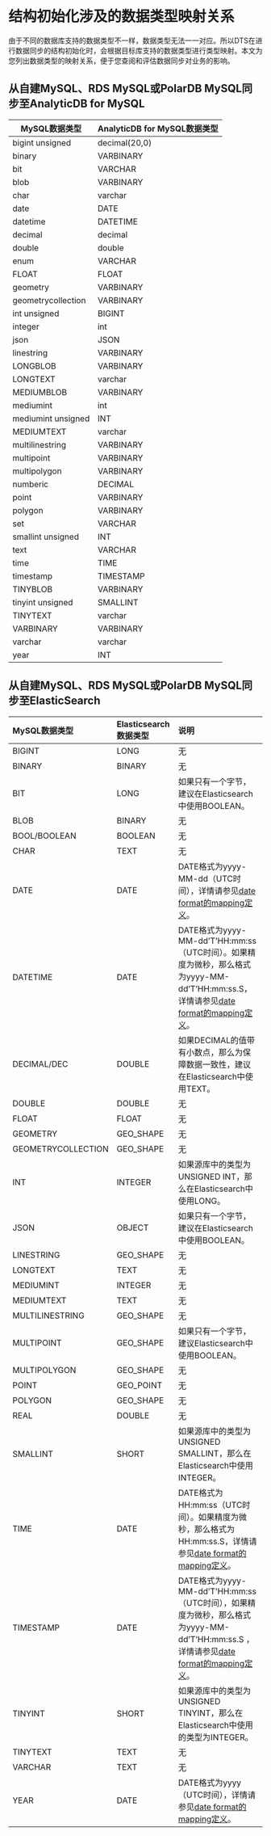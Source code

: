# 结构初始化涉及的数据类型映射关系

由于不同的数据库支持的数据类型不一样，数据类型无法一一对应。所以DTS在进行数据同步的结构初始化时，会根据目标库支持的数据类型进行类型映射。本文为您列出数据类型的映射关系，便于您查阅和评估数据同步对业务的影响。

## 从自建MySQL、RDS MySQL或PolarDB MySQL同步至AnalyticDB for MySQL

|MySQL数据类型|AnalyticDB for MySQL数据类型|
|---------|------------------------|
|bigint unsigned|decimal\(20,0\)|
|binary|VARBINARY|
|bit|VARCHAR|
|blob|VARBINARY|
|char|varchar|
|date|DATE|
|datetime|DATETIME|
|decimal|decimal|
|double|double|
|enum|VARCHAR|
|FLOAT|FLOAT|
|geometry|VARBINARY|
|geometrycollection|VARBINARY|
|int unsigned|BIGINT|
|integer|int|
|json|JSON|
|linestring|VARBINARY|
|LONGBLOB|VARBINARY|
|LONGTEXT|varchar|
|MEDIUMBLOB|VARBINARY|
|mediumint|int|
|mediumint unsigned|INT|
|MEDIUMTEXT|varchar|
|multilinestring|VARBINARY|
|multipoint|VARBINARY|
|multipolygon|VARBINARY|
|numberic|DECIMAL|
|point|VARBINARY|
|polygon|VARBINARY|
|set|VARCHAR|
|smallint unsigned|INT|
|text|VARCHAR|
|time|TIME|
|timestamp|TIMESTAMP|
|TINYBLOB|VARBINARY|
|tinyint unsigned|SMALLINT|
|TINYTEXT|varchar|
|VARBINARY|VARBINARY|
|varchar|varchar|
|year|INT|

## 从自建MySQL、RDS MySQL或PolarDB MySQL同步至ElasticSearch

|MySQL数据类型|Elasticsearch数据类型|说明|
|:--------|:----------------|:-|
|BIGINT|LONG|无|
|BINARY|BINARY|无|
|BIT|LONG|如果只有一个字节，建议在Elasticsearch中使用BOOLEAN。|
|BLOB|BINARY|无|
|BOOL/BOOLEAN|BOOLEAN|无|
|CHAR|TEXT|无|
|DATE|DATE|DATE格式为yyyy-MM-dd（UTC时间），详情请参见[date format的mapping定义](https://www.elastic.co/guide/en/elasticsearch/reference/current/mapping-date-format.html)。|
|DATETIME|DATE|DATE格式为yyyy-MM-dd’T’HH:mm:ss（UTC时间）。如果精度为微秒，那么格式为yyyy-MM-dd’T’HH:mm:ss.S，详情请参见[date format的mapping定义](https://www.elastic.co/guide/en/elasticsearch/reference/current/mapping-date-format.html)。|
|DECIMAL/DEC|DOUBLE|如果DECIMAL的值带有小数点，那么为保障数据一致性，建议在Elasticsearch中使用TEXT。|
|DOUBLE|DOUBLE|无|
|FLOAT|FLOAT|无|
|GEOMETRY|GEO\_SHAPE|无|
|GEOMETRYCOLLECTION|GEO\_SHAPE|无|
|INT|INTEGER|如果源库中的类型为UNSIGNED INT，那么在Elasticsearch中使用LONG。|
|JSON|OBJECT|如果只有一个字节，建议在Elasticsearch中使用BOOLEAN。|
|LINESTRING|GEO\_SHAPE|无|
|LONGTEXT|TEXT|无|
|MEDIUMINT|INTEGER|无|
|MEDIUMTEXT|TEXT|无|
|MULTILINESTRING|GEO\_SHAPE|无|
|MULTIPOINT|GEO\_SHAPE|如果只有一个字节，建议Elasticsearch中使用BOOLEAN。|
|MULTIPOLYGON|GEO\_SHAPE|无|
|POINT|GEO\_POINT|无|
|POLYGON|GEO\_SHAPE|无|
|REAL|DOUBLE|无|
|SMALLINT|SHORT|如果源库中的类型为UNSIGNED SMALLINT，那么在Elasticsearch中使用INTEGER。|
|TIME|DATE|DATE格式为HH:mm:ss（UTC时间）。如果精度为微秒，那么格式为HH:mm:ss.S，详情请参见[date format的mapping定义](https://www.elastic.co/guide/en/elasticsearch/reference/current/mapping-date-format.html)。|
|TIMESTAMP|DATE|DATE格式为yyyy-MM-dd’T’HH:mm:ss（UTC时间），如果精度为微秒，那么格式为yyyy-MM-dd’T’HH:mm:ss.S ，详情请参见[date format的mapping定义](https://www.elastic.co/guide/en/elasticsearch/reference/current/mapping-date-format.html)。|
|TINYINT|SHORT|如果源库中的类型为UNSIGNED TINYINT，那么在Elasticsearch中使用的类型为INTEGER。|
|TINYTEXT|TEXT|无|
|VARCHAR|TEXT|无|
|YEAR|DATE|DATE格式为yyyy（UTC时间），详情请参见[date format的mapping定义](https://www.elastic.co/guide/en/elasticsearch/reference/current/mapping-date-format.html)。|

